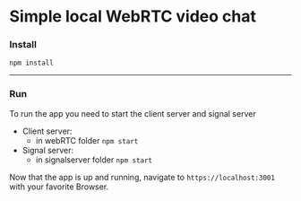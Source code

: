 # Simple local WebRTC video chat

### Install

`npm install`

---
### Run

To run the app you need to start the client server and signal server
 * Client server: 
    * in webRTC folder `npm start`
 * Signal server: 
    * in signalserver folder `npm start`

Now that the app is up and running, navigate to `https://localhost:3001` with your favorite Browser.
